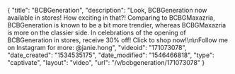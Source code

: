 {
    "title": "BCBGeneration",
    "description": "Look, BCBGeneration now available in stores! How exciting in that?! Comparing to BCBGMaxazria, BCBGeneration is known to be a bit more trendier, whereas BCBGMaxazria is more on the classier side. In celebrations of the opening of BCBGeneration in stores, receive 30% off! Click to shop now!\n\nFollow me on Instagram for more: @janie.hong",
    "videoid": "171073078",
    "date_created": "1534535175",
    "date_modified": "1546466818",
    "type": "captivate",
    "layout": "video",
    "url": "\/v\/bcbgeneration\/171073078"
}